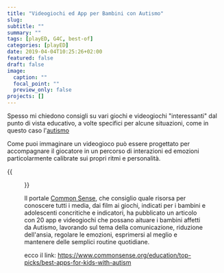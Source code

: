 ```yaml
---
title: "Videogiochi ed App per Bambini con Autismo"
slug:
subtitle: ""
summary: ""
tags: [playED, G4C, best-of]
categories: [playED]
date: 2019-04-04T10:25:26+02:00
featured: false
draft: false
image:
  caption: ""
  focal_point: ""
  preview_only: false
projects: []
---
```


Spesso mi chiedono consigli su vari giochi e videogiochi "interessanti" dal punto di vista educativo, a volte specifici per alcune situazioni, come in questo caso l'[autismo](https://it.wikipedia.org/wiki/Autismo)

Come puoi immaginare un videogioco può essere progettato per accompagnare il giocatore in un percorso di interazioni ed emozioni particolarmente calibrate sui propri ritmi e personalità.

{{<figure src="scuola-esame-siamo-diversi-equita.jpg">}}

Il portale [Common Sense](https://www.commonsense.org/), che consiglio quale risorsa per conoscere tutti i media, dai film ai giochi, indicati per i bambini e adolescenti concritiche e indicatori, ha pubblicato un articolo con 20 app e videogiochi che possano aituare i bambini affetti da Autismo, lavorando sul tema della comunicazione, riduzione dell'ansia, regolare le emozioni, esprimersi al meglio e mantenere delle semplici routine quotidiane.

ecco il link: https://www.commonsense.org/education/top-picks/best-apps-for-kids-with-autism
